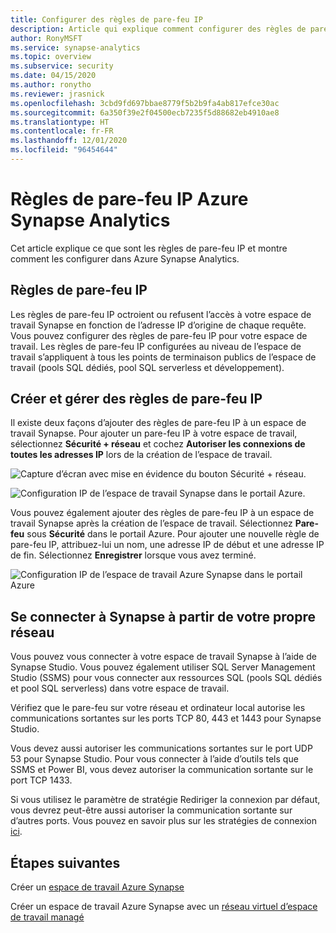 ```yaml
---
title: Configurer des règles de pare-feu IP
description: Article qui explique comment configurer des règles de pare-feu IP dans Azure Synapse Analytics.
author: RonyMSFT
ms.service: synapse-analytics
ms.topic: overview
ms.subservice: security
ms.date: 04/15/2020
ms.author: ronytho
ms.reviewer: jrasnick
ms.openlocfilehash: 3cbd9fd697bbae8779f5b2b9fa4ab817efce30ac
ms.sourcegitcommit: 6a350f39e2f04500ecb7235f5d88682eb4910ae8
ms.translationtype: HT
ms.contentlocale: fr-FR
ms.lasthandoff: 12/01/2020
ms.locfileid: "96454644"
---
```

# <a name="azure-synapse-analytics-ip-firewall-rules"></a>Règles de pare-feu IP Azure Synapse Analytics

Cet article explique ce que sont les règles de pare-feu IP et montre comment les configurer dans Azure Synapse Analytics.

## <a name="ip-firewall-rules"></a>Règles de pare-feu IP

Les règles de pare-feu IP octroient ou refusent l’accès à votre espace de travail Synapse en fonction de l’adresse IP d’origine de chaque requête. Vous pouvez configurer des règles de pare-feu IP pour votre espace de travail. Les règles de pare-feu IP configurées au niveau de l’espace de travail s’appliquent à tous les points de terminaison publics de l’espace de travail (pools SQL dédiés, pool SQL serverless et développement).

## <a name="create-and-manage-ip-firewall-rules"></a>Créer et gérer des règles de pare-feu IP

Il existe deux façons d’ajouter des règles de pare-feu IP à un espace de travail Synapse. Pour ajouter un pare-feu IP à votre espace de travail, sélectionnez **Sécurité + réseau** et cochez **Autoriser les connexions de toutes les adresses IP** lors de la création de l’espace de travail.

![Capture d’écran avec mise en évidence du bouton Sécurité + réseau.](./media/synpase-workspace-ip-firewall/ip-firewall-1.png)

![Configuration IP de l’espace de travail Synapse dans le portail Azure.](./media/synpase-workspace-ip-firewall/ip-firewall-2.png)

Vous pouvez également ajouter des règles de pare-feu IP à un espace de travail Synapse après la création de l’espace de travail. Sélectionnez **Pare-feu** sous **Sécurité** dans le portail Azure. Pour ajouter une nouvelle règle de pare-feu IP, attribuez-lui un nom, une adresse IP de début et une adresse IP de fin. Sélectionnez **Enregistrer** lorsque vous avez terminé.

![Configuration IP de l’espace de travail Azure Synapse dans le portail Azure](./media/synpase-workspace-ip-firewall/ip-firewall-3.png)

## <a name="connect-to-synapse-from-your-own-network"></a>Se connecter à Synapse à partir de votre propre réseau

Vous pouvez vous connecter à votre espace de travail Synapse à l’aide de Synapse Studio. Vous pouvez également utiliser SQL Server Management Studio (SSMS) pour vous connecter aux ressources SQL (pools SQL dédiés et pool SQL serverless) dans votre espace de travail.

Vérifiez que le pare-feu sur votre réseau et ordinateur local autorise les communications sortantes sur les ports TCP 80, 443 et 1443 pour Synapse Studio.

Vous devez aussi autoriser les communications sortantes sur le port UDP 53 pour Synapse Studio. Pour vous connecter à l’aide d’outils tels que SSMS et Power BI, vous devez autoriser la communication sortante sur le port TCP 1433.

Si vous utilisez le paramètre de stratégie Rediriger la connexion par défaut, vous devrez peut-être aussi autoriser la communication sortante sur d’autres ports. Vous pouvez en savoir plus sur les stratégies de connexion [ici](https://docs.microsoft.com/azure/sql-database/sql-database-connectivity-architecture#connection-policy).

## <a name="next-steps"></a>Étapes suivantes

Créer un [espace de travail Azure Synapse](../quickstart-create-workspace.md)

Créer un espace de travail Azure Synapse avec un [réseau virtuel d’espace de travail managé](./synapse-workspace-managed-vnet.md)